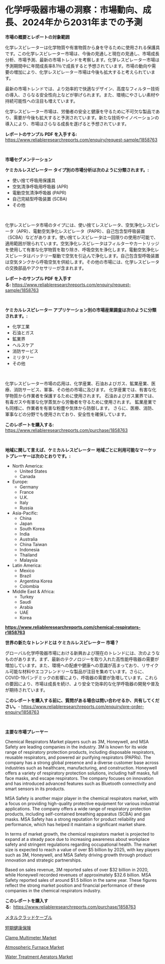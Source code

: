 <p><h1>化学呼吸器市場の洞察：市場動向、成長、2024年から2031年までの予測</h1></p><p><strong>市場の概要とレポートの対象範囲</strong></p>
<p><p>化学レスピレーターは化学物質や有害物質から身を守るために使用される保護具です。この化学レスピレーター市場は、今後の見通しと現在の見通し、市場成長分析、市場予測、最新の市場トレンドを考察します。化学レスピレーター市場は予測期間中に年間成長率8.1％で成長すると予想されています。市場の動向や需要の増加により、化学レスピレーター市場は今後も拡大すると考えられています。</p><p>最新の市場トレンドでは、より効率的で快適なデザイン、高度なフィルター技術の導入、さらなる安全性向上などが挙げられます。また、環境にやさしい素材や持続可能性への注目も増えています。</p><p>化学レスピレーター市場は、労働者の安全と健康を守るために不可欠な製品であり、需要が今後も拡大すると予測されています。新たな技術やイノベーションの導入により、市場はさらなる成長を遂げると予想されています。</p></p>
<p><strong>レポートのサンプル PDF を入手する:</strong> <a href="https://www.reliableresearchreports.com/enquiry/request-sample/1858763">https://www.reliableresearchreports.com/enquiry/request-sample/1858763</a></p>
<p>&nbsp;</p>
<p><strong>市場セグメンテーション</strong></p>
<p><strong>ケミカルレスピレーター タイプ別の市場分析は次のように分類されます。:</strong></p>
<p><ul><li>使い捨て呼吸用保護具</li><li>空気清浄呼吸用呼吸器 (APR)</li><li>電動空気清浄呼吸器 (PAPR)</li><li>自己完結型呼吸装置 (SCBA)</li><li>その他</li></ul></p>
<p>&nbsp;</p>
<p><p>化学レスピレータ市場のタイプには、使い捨てレスピレータ、空気浄化レスピレータ（APR）、電動空気浄化レスピレータ（PAPR）、自己包含型呼吸装置（SCBA）などがあります。使い捨てレスピレータは一回限りの使用が可能で、適用範囲が限られています。空気浄化レスピレータはフィルターやカートリッジを使用して有害な化学物質を取り除き、呼吸空気を浄化します。電動空気浄化レスピレータはバッテリー駆動で空気を引込んで浄化します。自己包含型呼吸装置は空気タンクから呼吸空気を供給します。その他の市場には、化学レスピレータの交換部品やアクセサリーが含まれます。</p></p>
<p><strong>レポートのサンプル PDF を入手する:</strong>&nbsp;<a href="https://www.reliableresearchreports.com/enquiry/request-sample/1858763">https://www.reliableresearchreports.com/enquiry/request-sample/1858763</a></p>
<p>&nbsp;</p>
<p><strong> ケミカルレスピレーター アプリケーション別の市場産業調査は次のように分類されます。:</strong></p>
<p><ul><li>化学工業</li><li>石油とガス</li><li>鉱業界</li><li>ヘルスケア</li><li>消防サービス</li><li>ミリタリー</li><li>その他</li></ul></p>
<p>&nbsp;</p>
<p><p>化学レスピレーター市場の応用は、化学産業、石油およびガス、鉱業産業、医療、消防サービス、軍事、その他の市場に及びます。 化学産業では、有害な化学物質から作業者を保護するために使用されます。 石油およびガス業界では、有毒ガスや有害な化学蒸気から労働者を守るために使用されます。 鉱業産業でも同様に、作業者を有害な粉塵や気体から防御します。 さらに、医療、消防、軍事などの分野でも使用されており、安全性を確保しています。</p></p>
<p><strong>このレポートを購入する:</strong>&nbsp; <a href="https://www.reliableresearchreports.com/purchase/1858763">https://www.reliableresearchreports.com/purchase/1858763</a></p>
<p>&nbsp;</p>
<p><strong>地域に関して言えば、ケミカルレスピレーター 地域ごとに利用可能なマーケットプレーヤーは次のとおりです。:</strong></p>
<p><ul>
    <li>
        North America:
        <ul>
            <li>United States</li>
            <li>Canada</li>
        </ul>
    </li>
    <li>
        Europe:
        <ul>
            <li>Germany</li>
            <li>France</li>
            <li>U.K.</li>
            <li>Italy</li>
            <li>Russia</li>
        </ul>
    </li>
    <li>
        Asia-Pacific:
        <ul>
            <li>China</li>
            <li>Japan</li>
            <li>South Korea</li>
            <li>India</li>
            <li>Australia</li>
            <li>China Taiwan</li>
            <li>Indonesia</li>
            <li>Thailand</li>
            <li>Malaysia</li>
        </ul>
    </li>
    <li>
        Latin America:
        <ul>
            <li>Mexico</li>
            <li>Brazil</li>
            <li>Argentina Korea</li>
            <li>Colombia</li>
        </ul>
    </li>
    <li>
        Middle East & Africa:
        <ul>
            <li>Turkey</li>
            <li>Saudi</li>
            <li>Arabia</li>
            <li>UAE</li>
            <li>Korea</li>
        </ul>
    </li>
    </ul></p>
<p><strong><a href="https://www.reliableresearchreports.com/chemical-respirators-r1858763">https://www.reliableresearchreports.com/chemical-respirators-r1858763</a></strong>&nbsp;</p>
<p><strong>世界の新たなトレンドとは ケミカルレスピレーター 市場？</strong></p>
<p><p>グローバル化学呼吸器市場における新興および現在のトレンドには、次のようなものがあります。まず、最新のテクノロジーを取り入れた高性能呼吸器の需要が増加しています。また、環境への配慮や健康への意識が高まっており、リサイクル可能な材料やエコフレンドリーな製品が注目を集めています。さらに、COVID-19パンデミックの影響により、呼吸器の需要が急増しています。これらの要因により、市場は成長を続け、より安全で効率的な化学呼吸器の開発や普及が期待されています。</p></p>
<p><strong>このレポートを購入する前に、質問がある場合は問い合わせるか、共有してください。</strong>- <a href="https://www.reliableresearchreports.com/enquiry/pre-order-enquiry/1858763">https://www.reliableresearchreports.com/enquiry/pre-order-enquiry/1858763</a></p>
<p>&nbsp;</p>
<p><strong>主要な市場プレーヤー</strong></p>
<p><p>Chemical Respirators Market players such as 3M, Honeywell, and MSA Safety are leading companies in the industry. 3M is known for its wide range of respiratory protection products, including disposable respirators, reusable respirators, and powered air purifying respirators (PAPRs). The company has a strong global presence and a diverse customer base across industries such as healthcare, manufacturing, and construction. Honeywell offers a variety of respiratory protection solutions, including half masks, full face masks, and escape respirators. The company focuses on innovation and has introduced advanced features such as Bluetooth connectivity and smart sensors in its products.</p><p>MSA Safety is another major player in the chemical respirators market, with a focus on providing high-quality protective equipment for various industrial applications. The company offers a wide range of respiratory protection products, including self-contained breathing apparatus (SCBA) and gas masks. MSA Safety has a strong reputation for product reliability and performance, which has helped it maintain a significant market share.</p><p>In terms of market growth, the chemical respirators market is projected to expand at a steady pace due to increasing awareness about workplace safety and stringent regulations regarding occupational health. The market size is expected to reach a value of over $5 billion by 2025, with key players such as 3M, Honeywell, and MSA Safety driving growth through product innovation and strategic partnerships.</p><p>Based on sales revenue, 3M reported sales of over $32 billion in 2020, while Honeywell recorded revenues of approximately $32.6 billion. MSA Safety reported sales of around $1.5 billion in the same year. These figures reflect the strong market position and financial performance of these companies in the chemical respirators industry.</p></p>
<p><strong>このレポートを購入する:</strong>&nbsp;&nbsp;<a href="https://www.reliableresearchreports.com/purchase/1858763">https://www.reliableresearchreports.com/purchase/1858763</a></p>
<p><p><a href="https://github.com/jkjreqjscoxx7/Market-Research-Report-List-1/blob/main/183131829975.md">メタルクラッドケーブル</a></p><p><a href="https://medium.com/@hugofirst21/%E7%9F%AD%E6%9C%9F%E5%81%A5%E5%BA%B7%E4%BF%9D%E9%99%BA%E5%B8%82%E5%A0%B4-%E3%82%BF%E3%82%A4%E3%83%97-%E3%82%A2%E3%83%97%E3%83%AA%E3%82%B1%E3%83%BC%E3%82%B7%E3%83%A7%E3%83%B3-%E5%9C%B0%E7%90%86%E3%81%AB%E3%82%88%E3%82%8B%E5%8C%85%E6%8B%AC%E7%9A%84%E8%A9%95%E4%BE%A1-ad09d99c09f9">短期健康保険</a></p><p><a href="https://github.com/gdfhhhj/Market-Research-Report-List-4/blob/main/clamp-multimeter-market.md">Clamp Multimeter Market</a></p><p><a href="https://view.publitas.com/reportprime-1/atmospheric-furnace-market-the-key-to-successful-business-strategy-forecast-till-2031/">Atmospheric Furnace Market</a></p><p><a href="https://meowing-lemming-dd3.notion.site/Water-Treatment-Aerators-Market-Trends-Forecast-and-Competitive-Analysis-to-2031-7f7f8bd4e8b8466ba92d3474a6748496">Water Treatment Aerators Market</a></p></p>